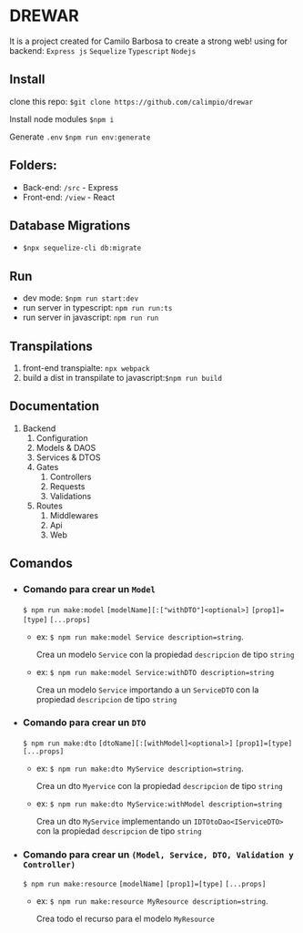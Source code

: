 # DREWAR
It is a project created for Camilo Barbosa to create a strong web!
using for backend: `Express js` `Sequelize` `Typescript` `Nodejs`

## Install

clone this repo:
`$git clone https://github.com/calimpio/drewar` 

Install node modules
`$npm i`

Generate `.env`
`$npm run env:generate`

## Folders:
- Back-end: `/src` - Express
- Front-end: `/view` - React

## Database Migrations
- `$npx sequelize-cli db:migrate`

## Run
- dev mode: `$npm run start:dev`
- run server in typescript: `npm run run:ts`
- run server in javascript: `npm run run`

## Transpilations
1. front-end transpialte: `npx webpack`
2. build a dist in transpilate to javascript:`$npm run build`

## Documentation

1. Backend
    1. Configuration
    2. Models & DAOS
    3. Services & DTOS
    5. Gates
        1. Controllers
        2. Requests
        3. Validations
    6. Routes
        1. Middlewares
        2. Api
        3. Web
    
        
## Comandos
- ### Comando para crear un `Model`
    `$ npm run make:model` `[modelName][:["withDTO"]<optional>]` `[prop1]=[type]` `[...props]`
    - ex: `$ npm run make:model Service description=string`.

        Crea un modelo `Service` con la propiedad `descripcion` de tipo `string`

    - ex: `$ npm run make:model Service:withDTO description=string`
        
        Crea un modelo `Service` importando a un `ServiceDTO` con la propiedad `descripcion` de tipo `string`

-  ### Comando para crear un `DTO`
    `$ npm run make:dto` `[dtoName][:[withModel]<optional>]` `[prop1]=[type]` `[...props]`
    - ex: `$ npm run make:dto MyService description=string`.

        Crea un dto `Myervice` con la propiedad `descripcion` de tipo `string`

    - ex: `$ npm run make:dto MyService:withModel description=string`
        
        Crea un dto `MyService` implementando un `IDTOtoDao<IServiceDTO>` con la propiedad `descripcion` de tipo `string`

-  ### Comando para crear un `(Model, Service, DTO, Validation y Controller)`
    `$ npm run make:resource` `[modelName]` `[prop1]=[type]` `[...props]`
    - ex: `$ npm run make:resource MyResource description=string`.

        Crea todo el recurso para el modelo `MyResource`    

